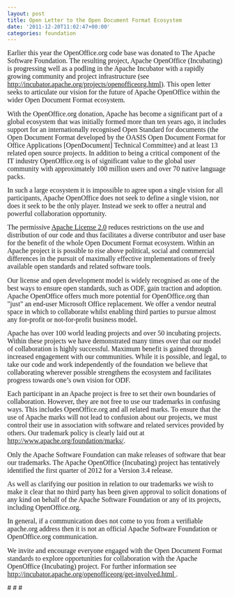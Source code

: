 ```yaml
---
layout: post
title: Open Letter to the Open Document Format Ecosystem
date: '2011-12-20T11:02:47+00:00'
categories: foundation
---
```

<p style="MARGIN: 0in 0in 10pt" class=" "><font size="3"><font face="Calibri">Earlier this year the OpenOffice.org code base was donated to The Apache Software Foundation. The resulting project, Apache OpenOffice (Incubating) is progressing well as a podling in the Apache Incubator with a rapidly growing community and project infrastructure (see <a href="http://incubator.apache.org/projects/openofficeorg.html">http://incubator.apache.org/projects/openofficeorg.html</a>). This open letter seeks to articulate our vision for the future of Apache OpenOffice within the wider Open Document Format ecosystem.</font></font>
</p>
<p style="MARGIN: 0in 0in 10pt" class=" "><font size="3"><font face="Calibri">With the OpenOffice.org donation, Apache has become a significant part of a global ecosystem that was initially formed more than ten years ago, it includes support for an internationally recognised Open Standard for documents (the Open Document Format developed by the OASIS Open Document Format for Office Applications [OpenDocument] Technical Committee) and at least 13 related open source projects. In addition to being a critical component of the IT industry OpenOffice.org is of significant value to the global user community with approximately 100 million users and over 70 native language packs.</font></font>
</p>
<p style="MARGIN: 0in 0in 10pt" class=" "><font size="3"><font face="Calibri">In such a large ecosystem it is impossible to agree upon a single vision for all participants, Apache OpenOffice does not seek to define a single vision, nor does it seek to be the only player. Instead we seek to offer a neutral and powerful collaboration opportunity.</font></font>
</p>
<p style="MARGIN: 0in 0in 10pt" class=" "><font size="3"><font face="Calibri">The permissive <a href="http://www.apache.org/licenses/LICENSE-2.0">Apache License 2.0</a> reduces restrictions on the use and distribution of our code and thus facilitates a diverse contributor and user base for the benefit of the whole Open Document Format ecosystem. Within an Apache project it is possible to rise above political, social and commercial differences in the pursuit of maximally effective implementations of freely available open standards and related software tools.</font></font>
</p>
<p style="MARGIN: 0in 0in 10pt" class=" "><font size="3"><font face="Calibri">Our license and open development model is widely recognised as one of the best ways to ensure open standards, such as ODF, gain traction and adoption. Apache OpenOffice offers much more potential for OpenOffice.org than "just" an end-user Microsoft Office replacement. We offer a vendor neutral space in which to collaborate whilst enabling third parties to pursue almost any for-profit or not-for-profit business model.</font></font>
</p>
<p style="MARGIN: 0in 0in 10pt" class=" "><font size="3"><font face="Calibri">Apache has over 100 world leading projects and over 50 incubating projects. Within these projects we have demonstrated many times over that our model of collaboration is highly successful. Maximum benefit is gained through increased engagement with our communities. While it is possible, and legal, to take our code and work independently of the foundation we believe that collaborating wherever possible strengthens the ecosystem and facilitates progress towards one’s own vision for ODF.</font></font>
</p>
<p style="MARGIN: 0in 0in 10pt" class=" "><font size="3"><font face="Calibri">Each participant in an Apache project is free to set their own boundaries of collaboration. However, they are not free to use our trademarks in confusing ways. This includes OpenOffice.org and all related marks. To ensure that the use of Apache marks will not lead to confusion about our projects, we must control their use in association with software and related services provided by others. Our trademark policy is clearly laid out at <a href="http://www.apache.org/foundation/marks/">http://www.apache.org/foundation/marks/</a>.</font></font>
</p>
<p style="MARGIN: 0in 0in 10pt" class=" "><font size="3"><font face="Calibri">Only the Apache Software Foundation can make releases of software that bear our trademarks. The Apache OpenOffice (Incubating) project has tentatively identified the first quarter of 2012 for a Version 3.4 release.</font></font>
</p>
<p style="MARGIN: 0in 0in 10pt" class=" "><font size="3"><font face="Calibri">As well as clarifying our position in relation to our trademarks we wish to make it clear that no third party has been given approval to solicit donations of any kind on behalf of the Apache Software Foundation or any of its projects, including OpenOffice.org.</font></font>
</p>
<p style="MARGIN: 0in 0in 10pt" class=" "><font size="3"><font face="Calibri">In general, if a communication does not come to you from a verifiable apache.org address then it is not an official Apache Software Foundation or OpenOffice.org communication.</font></font>
</p>
<p style="MARGIN: 0in 0in 10pt" class=" "><font size="3"><font face="Calibri">We invite and encourage everyone engaged with the Open Document Format standards to explore opportunities for collaboration with the Apache OpenOffice (Incubating) project. For further information see <a href="http://incubator.apache.org/openofficeorg/get-involved.html"><a href="http://incubator.apache.org/openofficeorg/get-involved.html">http://incubator.apache.org/openofficeorg/get-involved.html</a></a></font></font><a href="http://incubator.apache.org/openofficeorg/get-involved.html"> </a>.
</p>
<p style="MARGIN: 0in 0in 10pt" class=" "># # #
</p>
